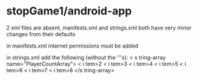 # stopGame1/android-app

2 xml files are absent, manifests.xml and strings.xml
both have very minor changes from their defaults

in manifests.xml internet permissions must be added

in strings.xml add the following (without the '''s):
< s tring-array name="PlayerCountArray">
        < i tem>2</item>
        < i tem>3</item>
        < i tem>4</item>
        < i tem>5</item>
        < i tem>6</item>
        < i tem>7</item>
        < i tem>8</item>
    </s tring-array>
